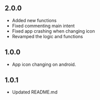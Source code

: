 ## 2.0.0

* Added new functions
* Fixed commenting main intent
* Fixed app crashing when changing icon
* Revamped the logic and functions

## 1.0.0

* App icon changing on android.

## 1.0.1

* Updated README.md
